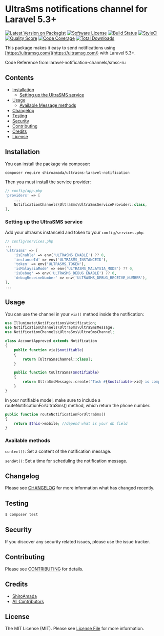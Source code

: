 # UltraSms notifications channel for Laravel 5.3+


[![Latest Version on Packagist](https://img.shields.io/packagist/v/shiroamada/ultrasms.svg?style=flat-square)](https://packagist.org/packages/shiroamada/ultrasms-laravel-notification)
[![Software License](https://img.shields.io/badge/license-MIT-brightgreen.svg?style=flat-square)](LICENSE.md)
[![Build Status](https://img.shields.io/travis/shiroamada/ultrasms-laravel-notification/master.svg?style=flat-square)](https://travis-ci.org/shiroamada/gosms)
[![StyleCI](https://styleci.io/repos/108503043/shield)](https://styleci.io/repos/108503043)
[![Quality Score](https://img.shields.io/scrutinizer/g/laravel-notification-channels/smsc-ru.svg?style=flat-square)](https://scrutinizer-ci.com/g/laravel-notification-channels/ultrasms-laravel-notification)
[![Code Coverage](https://img.shields.io/scrutinizer/coverage/g/laravel-notification-channels/smsc-ru/master.svg?style=flat-square)](https://scrutinizer-ci.com/g/shiroamada/ultrasms-laravel-notification/?branch=main)
[![Total Downloads](https://img.shields.io/packagist/dt/shiroamada/ultrasms-laravel-notification.svg?style=flat-square)](https://packagist.org/packages/shiroamada/ultrasms-laravel-notification)

This package makes it easy to send notifications using [https://ultramsg.com/](https://ultramsg.com/) with Laravel 5.3+.

Code Reference from laravel-notification-channels/smsc-ru

## Contents

- [Installation](#installation)
    - [Setting up the UltraSMS service](#setting-up-the-ultrasms-service)
- [Usage](#usage)
    - [Available Message methods](#available-message-methods)
- [Changelog](#changelog)
- [Testing](#testing)
- [Security](#security)
- [Contributing](#contributing)
- [Credits](#credits)
- [License](#license)


## Installation

You can install the package via composer:

```bash
composer require shiroamada/ultrasms-laravel-notification
```

Then you must install the service provider:
```php
// config/app.php
'providers' => [
    ...
    NotificationChannels\UltraSms\UltraSmsServiceProvider::class,
],
```

### Setting up the UltraSMS service

Add your ultrasms instanceId and token to your `config/services.php`:

```php
// config/services.php
...
'ultrasms' => [
    'isEnable' => env('ULTRASMS_ENABLE') ?? 0,
    'instanceId' => env('ULTRASMS_INSTANCEID'),
    'token' => env('ULTRASMS_TOKEN'),
    'isMalaysiaMode' => env('ULTRASMS_MALAYSIA_MODE') ?? 0,
    'isDebug' => env('ULTRASMS_DEBUG_ENABLE') ?? 0,
    'debugReceiveNumber' => env('ULTRASMS_DEBUG_RECEIVE_NUMBER'),
],
...
```

## Usage

You can use the channel in your `via()` method inside the notification:

```php
use Illuminate\Notifications\Notification;
use NotificationChannels\UltraSms\UltraSmsMessage;
use NotificationChannels\UltraSms\UltraSmsChannel;

class AccountApproved extends Notification
{
    public function via($notifiable)
    {
        return [UltraSmsChannel::class];
    }

    public function toUltraSms($notifiable)
    {
        return UltraSmsMessage::create("Task #{$notifiable->id} is complete!");
    }
}
```

In your notifiable model, make sure to include a routeNotificationForUltraSms() method, which return the phone number.

```php
public function routeNotificationForUltraSms()
{
    return $this->mobile; //depend what is your db field
}
```

### Available methods

`content()`: Set a content of the notification message.

`sendAt()`: Set a time for scheduling the notification message.

## Changelog

Please see [CHANGELOG](CHANGELOG.md) for more information what has changed recently.

## Testing

``` bash
$ composer test
```

## Security

If you discover any security related issues, please use the issue tracker.

## Contributing

Please see [CONTRIBUTING](CONTRIBUTING.md) for details.

## Credits

- [ShiroAmada](https://github.com/shiroamada)
- [All Contributors](../../contributors)

## License

The MIT License (MIT). Please see [License File](LICENSE.md) for more information.
